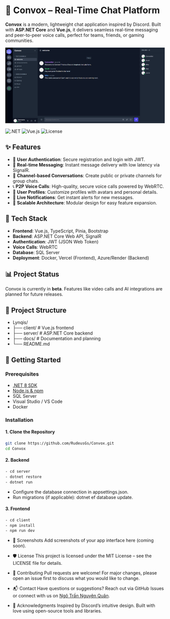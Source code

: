 # 🧭 Convox – Real-Time Chat Platform

**Convox** is a modern, lightweight chat application inspired by Discord. Built with **ASP.NET Core** and **Vue.js**, it delivers seamless real-time messaging and peer-to-peer voice calls, perfect for teams, friends, or gaming communities.

![Convox Demo](docs/screenshots/demo.png)

![.NET](https://img.shields.io/badge/.NET-8-blueviolet)
![Vue.js](https://img.shields.io/badge/Vue.js-3-4FC08D)
![License](https://img.shields.io/badge/license-MIT-green)

## ✨ Features

- 🔐 **User Authentication**: Secure registration and login with JWT.
- 💬 **Real-time Messaging**: Instant message delivery with low latency via SignalR.
- 📁 **Channel-based Conversations**: Create public or private channels for group chats.
- 📞 **P2P Voice Calls**: High-quality, secure voice calls powered by WebRTC.
- 👤 **User Profiles**: Customize profiles with avatars and personal details.
- 🔔 **Live Notifications**: Get instant alerts for new messages.
- 🧱 **Scalable Architecture**: Modular design for easy feature expansion.

## 🧰 Tech Stack

- **Frontend**: Vue.js, TypeScript, Pinia, Bootstrap
- **Backend**: ASP.NET Core Web API, SignalR
- **Authentication**: JWT (JSON Web Token)
- **Voice Calls**: WebRTC
- **Database**: SQL Server
- **Deployment**: Docker, Vercel (Frontend), Azure/Render (Backend)

## 📊 Project Status

Convox is currently in **beta**. Features like video calls and AI integrations are planned for future releases.

## 📁 Project Structure

- Lynqis/
- ├── client/ # Vue.js frontend
- ├── server/ # ASP.NET Core backend
- ├── docs/ # Documentation and planning
- └── README.md

## 🚀 Getting Started

### Prerequisites

- [.NET 8 SDK](https://dotnet.microsoft.com/download)
- [Node.js & npm](https://nodejs.org/)
- SQL Server
- Visual Studio / VS Code
- Docker
  
### Installation
#### 1. Clone the Repository
```bash
git clone https://github.com/RudeusGs/Convox.git
cd Convox
```
#### 2. Backend
```bash
- cd server
- dotnet restore
- dotnet run
```
- Configure the database connection in appsettings.json.
- Run migrations (if applicable): dotnet ef database update.
#### 3. Frontend
```bash
- cd client
- npm install
- npm run dev
```
- 📸 Screenshots
Add screenshots of your app interface here (coming soon).

- 🛡️ License
This project is licensed under the MIT License – see the LICENSE file for details.

- 🤝 Contributing
Pull requests are welcome!
For major changes, please open an issue first to discuss what you would like to change.
- 📬 Contact
Have questions or suggestions? Reach out via GitHub Issues or connect with us on [Ngô Trần Nguyên Quân](https://www.facebook.com/rudeusgrey198/).

- 🌟 Acknowledgments
Inspired by Discord’s intuitive design.
Built with love using open-source tools and libraries.
